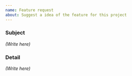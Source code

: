 ```yaml
---
name: Feature request
about: Suggest a idea of the feature for this project
---
```


### Subject

*(Write here)*



### Detail

*(Write here)*
